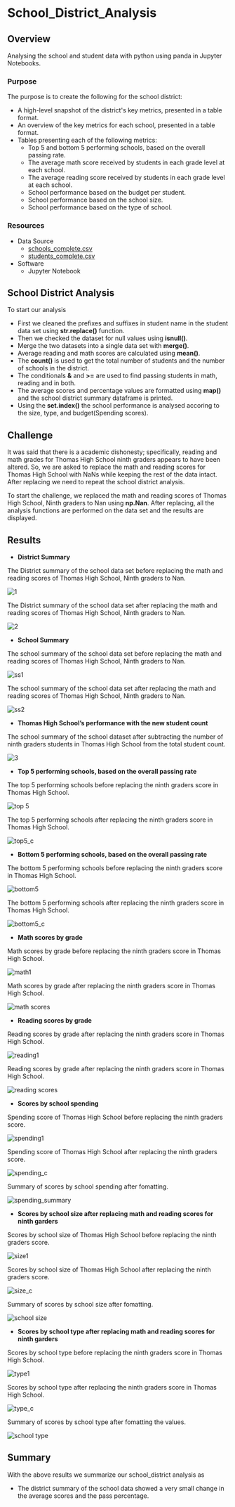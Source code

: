 # School_District_Analysis

## Overview

Analysing the school and student data with python using panda in Jupyter Notebooks.

### Purpose

The purpose is to create the following for the school district:
  - A high-level snapshot of the district's key metrics, presented in a table format.
  - An overview of the key metrics for each school, presented in a table format.
  - Tables presenting each of the following metrics:
    - Top 5 and bottom 5 performing schools, based on the overall passing rate.
    - The average math score received by students in each grade level at each school.
    - The average reading score received by students in each grade level at each school.
    - School performance based on the budget per student.
    - School performance based on the school size.
    - School performance based on the type of school.

### Resources

- Data Source
  - [schools_complete.csv](https://github.com/tkiruthika/School_District_Analysis/files/7944467/schools_complete.csv)
  - [students_complete.csv](https://github.com/tkiruthika/School_District_Analysis/files/7944470/students_complete.csv)
- Software
  - Jupyter Notebook

## School District Analysis

To start our analysis
  - First we cleaned the prefixes and suffixes in student name in the student data set using **str.replace()** function.
  - Then we checked the dataset for null values using **isnull()**.
  - Merge the two datasets into a single data set with **merge()**.
  - Average reading and math scores are calculated using **mean()**.
  - The **count()** is used to get the total number of students and the number of schools in the district.
  - The conditionals **&** and **>=** are used to find passing students in math, reading and in both.
  - The average scores and percentage values are formatted using **map()** and the school district summary dataframe is printed.
  - Using the **set.index()** the school performance is analysed accoring to the size, type, and budget(Spending scores).
  
## Challenge
  
  It was said that there is a academic dishonesty; specifically, reading and math grades for Thomas High School ninth graders appears to have been altered. So, we are asked to replace the math and reading scores for Thomas High School with NaNs while keeping the rest of the data intact. After replacing we need to repeat the school district analysis.

To start the challenge, we replaced the math and reading scores of Thomas High School, Ninth graders to Nan using **np.Nan**. After replacing, all the analysis functions are performed on the data set and the results are displayed.
  
## Results

  - **District Summary**
  
  The District summary of the school data set before replacing the math and reading scores of Thomas High School, Ninth graders to Nan.

  ![1](https://user-images.githubusercontent.com/95719819/151432362-56417a71-7b23-438c-9dfd-969d5e85438a.png)
  
  The District summary of the school data set after replacing the math and reading scores of Thomas High School, Ninth graders to Nan.
  
  ![2](https://user-images.githubusercontent.com/95719819/151430959-b0ea3a3d-795a-4ee2-ae89-cf344e2b39a4.PNG)

  - **School Summary**
  
  The school summary of the school data set before replacing the math and reading scores of Thomas High School, Ninth graders to Nan.
  
  ![ss1](https://user-images.githubusercontent.com/95719819/151431458-5d1101a6-bc05-4fe4-89fe-02ab227f1209.PNG)
  
  The school summary of the school data set after replacing the math and reading scores of Thomas High School, Ninth graders to Nan.

  ![ss2](https://user-images.githubusercontent.com/95719819/151431489-ae56ab25-c2a3-4772-afdc-98cf242998b9.PNG)

  - **Thomas High School’s performance with the new student count**
  
  The school summary of the school dataset after subtracting the number of ninth graders students in Thomas High School from the total student count.
  
  ![3](https://user-images.githubusercontent.com/95719819/151431542-e949f9a9-aa89-4662-bb56-351a1f63666f.PNG)
  
  - **Top 5 performing schools, based on the overall passing rate**
  
  The top 5 performing schools before replacing the ninth graders score in Thomas High School.
   
  ![top 5](https://user-images.githubusercontent.com/95719819/151431673-66ae177b-9b8a-4f98-a20a-e7cd1344d6fc.png)
  
  The top 5 performing schools after replacing the ninth graders score in Thomas High School.
  
  ![top5_c](https://user-images.githubusercontent.com/95719819/151431677-18552280-7365-445e-a10f-2d96dec9e9a3.PNG)

  - **Bottom 5 performing schools, based on the overall passing rate**
  
  The bottom 5 performing schools before replacing the ninth graders score in Thomas High School.
  
  ![bottom5](https://user-images.githubusercontent.com/95719819/151431816-c8d3f9c6-e63e-4e0e-923b-42759c69cf09.PNG)
   
  The bottom 5 performing schools after replacing the ninth graders score in Thomas High School.
  
  ![bottom5_c](https://user-images.githubusercontent.com/95719819/151431775-8c103353-1ebd-4bf1-b23c-f7e465a1c480.PNG)

  - **Math scores by grade**
  
  Math scores by grade before replacing the ninth graders score in Thomas High School.
  
  ![math1](https://user-images.githubusercontent.com/95719819/151432839-7d07dccb-c5fa-46bb-99bd-e6b76f6cc40b.PNG)
  
  Math scores by grade after replacing the ninth graders score in Thomas High School.
  
  ![math scores](https://user-images.githubusercontent.com/95719819/151265959-a4903810-23a2-44f8-bc12-1aa3b43f5518.PNG)
  
  - **Reading scores by grade**

  Reading scores by grade after replacing the ninth graders score in Thomas High School.
  
  ![reading1](https://user-images.githubusercontent.com/95719819/151432937-5118a865-2b8f-4d3a-9990-133b49d22ded.PNG)
  
  Reading scores by grade after replacing the ninth graders score in Thomas High School.
  
  ![reading scores](https://user-images.githubusercontent.com/95719819/151265977-5c3b8f6c-0c4c-43fb-8187-086f86eda11c.PNG)

  - **Scores by school spending**

  Spending score of Thomas High School before replacing the ninth graders score.
  
  ![spending1](https://user-images.githubusercontent.com/95719819/151433547-7ed0e3f5-e7ea-4c15-b8d8-973695373383.PNG)
  
  Spending score of Thomas High School after replacing the ninth graders score.
  
  ![spending_c](https://user-images.githubusercontent.com/95719819/151433548-1038ea0d-e5eb-4e9d-8ac2-99c5b8700b3c.PNG)
  
  Summary of scores by school spending after fomatting.

  ![spending_summary](https://user-images.githubusercontent.com/95719819/151433861-71eb58ec-2977-48d8-8b22-5733404cb4f8.PNG)
  
  - **Scores by school size after replacing math and reading scores for ninth garders**

  Scores by school size of Thomas High School before replacing the ninth graders score.
  
  ![size1](https://user-images.githubusercontent.com/95719819/151433271-329791c4-8e7d-4b2b-bfb8-8f8c16d34bf6.PNG)

  Scores by school size of Thomas High School after replacing the ninth graders score.
  
  ![size_c](https://user-images.githubusercontent.com/95719819/151433306-756b429b-7d14-483b-a7c3-1ca47dbc8f82.PNG)
  
  Summary of scores by school size after fomatting.
  
  ![school size](https://user-images.githubusercontent.com/95719819/151266036-246fa76b-3048-40fd-b6d8-058a46e8a6df.PNG)

  - **Scores by school type after replacing math and reading scores for ninth garders**

  Scores by school type before replacing the ninth graders score in Thomas High School.
  
  ![type1](https://user-images.githubusercontent.com/95719819/151433397-0fe27a83-1cd6-4861-a321-ef34b1760dc7.PNG)
  
  Scores by school type after replacing the ninth graders score in Thomas High School.
  
  ![type_c](https://user-images.githubusercontent.com/95719819/151433429-12dd63b2-61e0-47c6-87cc-3b2a74cd212d.PNG)

  Summary of scores by school type after fomatting the values.

  ![school type](https://user-images.githubusercontent.com/95719819/151266092-8faa82fc-1b73-4d1a-ba96-fcb37da41fc7.PNG)

## Summary
  
  With the above results we summarize our school_district analysis as
  
  - The district summary of the school data showed a very small change in the average scores and the pass percentage.

      



